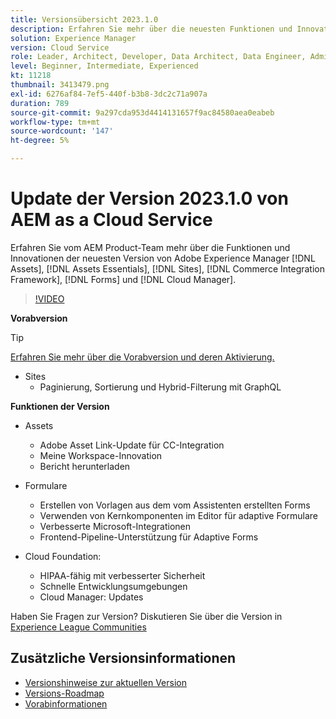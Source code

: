```yaml
---
title: Versionsübersicht 2023.1.0
description: Erfahren Sie mehr über die neuesten Funktionen und Innovationen in der Version 2023-1-0 von Adobe Experience Manager [!DNL Assets Essentials], [!DNL Sites], [!DNL Screens], [!DNL Forms] und [!DNL Cloud Foundation]
solution: Experience Manager
version: Cloud Service
role: Leader, Architect, Developer, Data Architect, Data Engineer, Admin, User
level: Beginner, Intermediate, Experienced
kt: 11218
thumbnail: 3413479.png
exl-id: 6276af84-7ef5-440f-b3b8-3dc2c71a907a
duration: 789
source-git-commit: 9a297cda953d4414131657f9ac84580aea0eabeb
workflow-type: tm+mt
source-wordcount: '147'
ht-degree: 5%

---
```


# Update der Version 2023.1.0 von AEM as a Cloud Service

Erfahren Sie vom AEM Product-Team mehr über die Funktionen und Innovationen der neuesten Version von Adobe Experience Manager [!DNL Assets], [!DNL Assets Essentials], [!DNL Sites], [!DNL Commerce Integration Framework], [!DNL Forms] und [!DNL Cloud Manager].

>[!VIDEO](https://video.tv.adobe.com/v/3413479/?quality=12&learn=on)

**Vorabversion**

>[!TIP]
>
>[Erfahren Sie mehr über die Vorabversion und deren Aktivierung.](https://experienceleague.adobe.com/docs/experience-manager-cloud-service/content/release-notes/prerelease.html)

* Sites
   * Paginierung, Sortierung und Hybrid-Filterung mit GraphQL

**Funktionen der Version**

* Assets
   * Adobe Asset Link-Update für CC-Integration
   * Meine Workspace-Innovation
   * Bericht herunterladen

* Formulare
   * Erstellen von Vorlagen aus dem vom Assistenten erstellten Forms
   * Verwenden von Kernkomponenten im Editor für adaptive Formulare
   * Verbesserte Microsoft-Integrationen
   * Frontend-Pipeline-Unterstützung für Adaptive Forms

* Cloud Foundation:
   * HIPAA-fähig mit verbesserter Sicherheit
   * Schnelle Entwicklungsumgebungen
   * Cloud Manager: Updates

Haben Sie Fragen zur Version?  Diskutieren Sie über die Version in [Experience League Communities](https://adobe.ly/3RPNYZF)

## Zusätzliche Versionsinformationen

* [Versionshinweise zur aktuellen Version](https://experienceleague.adobe.com/docs/experience-manager-cloud-service/content/release-notes/home.html?lang=de)
* [Versions-Roadmap](https://experienceleague.adobe.com/docs/experience-manager-release-information/aem-release-updates/update-releases-roadmap.html?lang=de)
* [Vorabinformationen](https://experienceleague.adobe.com/docs/experience-manager-cloud-service/content/release-notes/prerelease.html)
